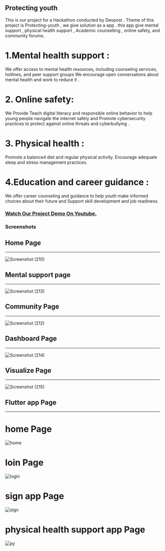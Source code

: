 ## Protecting youth
This is our project for a  Hackathon conducted by Devpost . Theme of this project is Protecting-youth , we give solution as a app .
this app give mental support , physical health support , Academic counselling , online safety, and community forums. 

# 1.Mental health support :
We offer access to mental health resources, including counseling services, hotlines, and peer support groups We encourage open conversations about mental health and work to reduce it .

# 2. Online safety:
 We Provide Teach digital literacy and responsible online behavior to help young people navigate the internet safely and Promote cybersecurity practices to protect against online threats and cyberbullying .

# 3. Physical health :
Promote a balanced diet and regular physical activity. Encourage adequate sleep and stress management practices.

# 4.Education and career guidance :
 We offer career counseling and guidance to help youth make informed choices about their future and Support skill development and job readiness.

### [Watch Our Project Demo On Youtube.](https://youtu.be/knGk9aUr4Do)

### Screenshots

## Home Page

---

![Screenshot (210)](https://github.com/Aravind0510/Protectin--youth/assets/106546654/7542265a-f074-4938-9154-e07482209baf)

## Mental support page

---

![Screenshot (213)](https://github.com/Aravind0510/Protectin--youth/assets/106546654/dfeaf4df-aa9f-4945-bc9d-7d35ef69f5ca)

## Community Page

---

![Screenshot (212)](https://github.com/Aravind0510/Protectin--youth/assets/106546654/fcd7f002-7470-4617-ab37-3fb4e35e3540)

## Dashboard Page

---

![Screenshot (214)](https://github.com/Aravind0510/Protectin--youth/assets/106546654/0f29fce9-6016-4d03-967f-add3a32df859)

## Visualize Page

---

![Screenshot (215)](https://github.com/Aravind0510/Protectin--youth/assets/106546654/a012cdbb-66b9-4dd3-aeab-c0882cd7b079)

## Flutter app Page

---

# home Page
![home](https://github.com/Aravind0510/Protectin--youth/assets/106546654/8edee983-0347-411c-9cbc-1930a3f07cdf)

# loin Page
![login](https://github.com/Aravind0510/Protectin--youth/assets/106546654/4b52ae0b-d7dc-48d2-90ec-373f587094c2)

# sign app Page
![sign](https://github.com/Aravind0510/Protectin--youth/assets/106546654/25dfeb6c-eeca-41ae-aa0c-be9ddd462d59)

# physical health support app Page
![py](https://github.com/Aravind0510/Protectin--youth/assets/106546654/1467df92-87dc-4b00-b5f7-e979660a3c2e)



